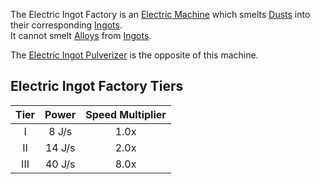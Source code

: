 The Electric Ingot Factory is an [Electric Machine](https://github.com/Slimefun/Slimefun4/wiki/Electric-Machines) which smelts [Dusts](https://github.com/Slimefun/Slimefun4/wiki/Dusts) into their corresponding [Ingots](https://github.com/Slimefun/Slimefun4/wiki/Ingots).  
It cannot smelt [Alloys](https://github.com/Slimefun/Slimefun4/wiki/Ingots#alloys) from [Ingots](https://github.com/Slimefun/Slimefun4/wiki/Ingots).

The [Electric Ingot Pulverizer](https://github.com/Slimefun/Slimefun4/wiki/Electric-Ingot-Pulverizer) is the opposite of this machine.

## Electric Ingot Factory Tiers

| Tier | Power  | Speed Multiplier |
|:----:|:------:|:----------------:|
|  I   | 8 J/s  |       1.0x       |
|  II  | 14 J/s |       2.0x       |
| III  | 40 J/s |       8.0x       |